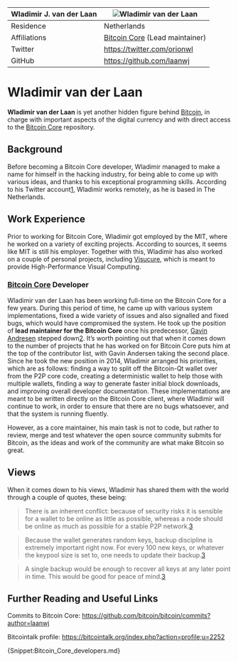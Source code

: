 | Wladimir J. van der Laan | ![Wladimir van der Laan](https://coine.rs/Images/Uploaded/20160202_f08ec_infobox.jpg) |
| ------------------------ | ------------------------------------------------------------------------------------- |
| Residence | Netherlands |
| Affiliations | [Bitcoin Core](Bitcoin_Core.md) (Lead maintainer) |
| Twitter | https://twitter.com/orionwl |
| GitHub | https://github.com/laanwj |

# Wladimir van der Laan

**Wladimir van der Laan** is yet another hidden figure behind [Bitcoin](Bitcoin.md), in charge with important aspects of the digital currency and with direct access to the [Bitcoin Core](Bitcoin_Core.md) repository.

## Background

Before becoming a Bitcoin Core developer, Wladimir managed to make a name for himself in the hacking industry, for being able to come up with various ideas, and thanks to his exceptional programming skills. According to his Twitter account[1], Wladimir works remotely, as he is based in The Netherlands.

## Work Experience

Prior to working for Bitcoin Core, Wladimir got employed by the MIT, where he worked on a variety of exciting projects. According to sources, it seems like MIT is still his employer. Together with this, Wladimir has also worked on a couple of personal projects, including [Visucure](https://blog.visucore.com/), which is meant to provide High-Performance Visual Computing. 

### [Bitcoin Core](Bitcoin_Core.md) Developer

Wladimir van der Laan has been working full-time on the Bitcoin Core for a few years. During this period of time, he came up with various system implementations, fixed a wide variety of issues and also signalled and fixed bugs, which would have compromised the system. He took up the position of **lead maintainer for the Bitcoin Core** once his predecessor, [Gavin Andresen](Gavin_Andresen.md) stepped down[2]. It’s worth pointing out that when it comes down to the number of projects that he has worked on for Bitcoin Core puts him at the top of the contributor list, with Gavin Andersen taking the second place. Since he took the new position in 2014, Wladimir arranged his priorities, which are as follows: finding a way to split off the Bitcoin-Qt wallet over from the P2P core code, creating a deterministic wallet to help those with multiple wallets, finding a way to generate faster initial block downloads, and improving overall developer documentation. These implementations are meant to be written directly on the Bitcoin Core client, where Wladimir will continue to work, in order to ensure that there are no bugs whatsoever, and that the system is running fluently. 

However, as a core maintainer, his main task is not to code, but rather to review, merge and test whatever the open source community submits for Bitcoin, as the ideas and work of the community are what make Bitcoin so great. 

## Views

When it comes down to his views, Wladimir has shared them with the world through a couple of quotes, these being: 

> There is an inherent conflict: because of security risks it is sensible for a wallet to be online as little as possible, whereas a node should be online as much as possible for a stable P2P network.[3]

> Because the wallet generates random keys, backup discipline is extremely important right now. For every 100 new keys, or whatever the keypool size is set to, one needs to update their backup.[3]

> A single backup would be enough to recover all keys at any later point in time. This would be good for peace of mind.[3]

## Further Reading and Useful Links

Commits to Bitcoin Core: https://github.com/bitcoin/bitcoin/commits?author=laanwj

Bitcointalk profile: https://bitcointalk.org/index.php?action=profile;u=2252

{Snippet:Bitcoin_Core_developers.md}

[1]: https://twitter.com/orionwl
[2]: http://www.coindesk.com/gavin-andresen-steps-bitcoins-lead-developer/
[3]: http://www.coindesk.com/wladimir-van-der-laans-top-four-priorities-bitcoin/